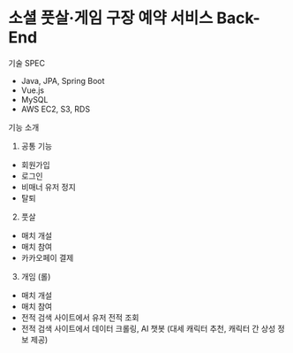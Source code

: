 # 소셜 풋살·게임 구장 예약 서비스 Back-End

기술 SPEC
- Java, JPA, Spring Boot
- Vue.js
- MySQL
- AWS EC2, S3, RDS

기능 소개

1. 공통 기능
- 회원가입
- 로그인
- 비매너 유저 정지
- 탈퇴

2. 풋살
- 매치 개설
- 매치 참여
- 카카오페이 결제


3. 개임 (롤)
- 매치 개설
- 매치 참여
- 전적 검색 사이트에서 유저 전적 조회
- 전적 검색 사이트에서 데이터 크롤링, AI 챗봇 (대세 캐릭터 추천, 캐릭터 간 상성 정보 제공)
